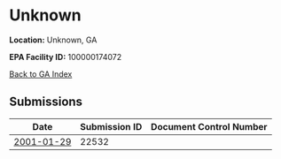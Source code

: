 # Unknown

**Location:** Unknown, GA

**EPA Facility ID:** 100000174072

[Back to GA Index](../../index.md)

## Submissions

| Date | Submission ID | Document Control Number |
|------|--------------|-------------------------|
| [2001-01-29](submissions/22532.md) | 22532 |  |
